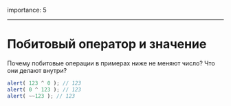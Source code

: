 importance: 5

---

# Побитовый оператор и значение

Почему побитовые операции в примерах ниже не меняют число? Что они делают внутри?

```js run
alert( 123 ^ 0 ); // 123
alert( 0 ^ 123 ); // 123
alert( ~~123 ); // 123
```

